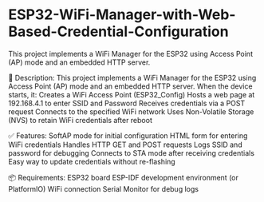 # ESP32-WiFi-Manager-with-Web-Based-Credential-Configuration
This project implements a WiFi Manager for the ESP32 using Access Point (AP) mode and an embedded HTTP server. 

📝 Description:
This project implements a WiFi Manager for the ESP32 using Access Point (AP) mode and an embedded HTTP server. When the device starts, it:
Creates a WiFi Access Point (ESP32_Config)
Hosts a web page at 192.168.4.1 to enter SSID and Password
Receives credentials via a POST request
Connects to the specified WiFi network
Uses Non-Volatile Storage (NVS) to retain WiFi credentials after reboot

✅ Features:
SoftAP mode for initial configuration
HTML form for entering WiFi credentials
Handles HTTP GET and POST requests
Logs SSID and password for debugging
Connects to STA mode after receiving credentials
Easy way to update credentials without re-flashing

📦 Requirements:
ESP32 board
ESP-IDF development environment (or PlatformIO)
WiFi connection
Serial Monitor for debug logs
